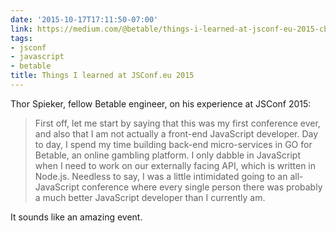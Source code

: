 ```yaml
---
date: '2015-10-17T17:11:50-07:00'
link: https://medium.com/@betable/things-i-learned-at-jsconf-eu-2015-cb218fa054fe
tags:
- jsconf
- javascript
- betable
title: Things I learned at JSConf.eu 2015
---
```


Thor Spieker, fellow Betable engineer, on his experience at JSConf 2015:

>First off, let me start by saying that this was my first conference ever, and also that I am not actually a front-end JavaScript developer. Day to day, I spend my time building back-end micro-services in GO for Betable, an online gambling platform. I only dabble in JavaScript when I need to work on our externally facing API, which is written in Node.js. Needless to say, I was a little intimidated going to an all-JavaScript conference where every single person there was probably a much better JavaScript developer than I currently am.

It sounds like an amazing event.
